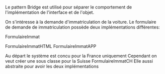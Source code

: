 Le pattern Bridge est utilisé pour séparer le comportement de l'implémentation de l'interface et de l'objet.

On s'intéresse à la demande d'immatriculation de la voiture.
Le formulaire de demande de immatriculation possède deux implémentations différentes:

FormulaireImmat

FormulaireImmatHTML
FormulaireImmatAPP

Au départ le système est concu pour la France uniquement
Cependant on veut créer une sous classe pour la Suisse FormulaireImmatCH
Elle aussi abstraite pour avoir les deux implémentations
